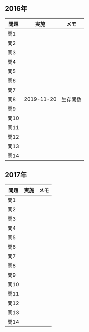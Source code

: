 
## 2016年

| 問題 | 実施 | メモ |
| ---- | ---- | ---- |
| 問1 | | |
| 問2 | | |
| 問3 | | |
| 問4 | | |
| 問5 | | |
| 問6 | | |
| 問7 | | |
| 問8 |2019-11-20 | 生存関数 |
| 問9 | | |
| 問10 | | |
| 問11 | | |
| 問12 | | |
| 問13 | | |
| 問14 | | |

## 2017年
| 問題 | 実施 | メモ |
| ---- | ---- | ---- |
| 問1 | | |
| 問2 | | |
| 問3 | | |
| 問4 | | |
| 問5 | | |
| 問6 | | |
| 問7 | | |
| 問8 | | |
| 問9 | | |
| 問10 | | |
| 問11 | | |
| 問12 | | |
| 問13 | | |
| 問14 | | |


